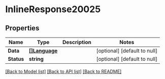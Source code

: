 # InlineResponse20025

## Properties
Name | Type | Description | Notes
------------ | ------------- | ------------- | -------------
**Data** | [**[]Language**](Language.md) |  | [optional] [default to null]
**Status** | **string** |  | [optional] [default to null]

[[Back to Model list]](../README.md#documentation-for-models) [[Back to API list]](../README.md#documentation-for-api-endpoints) [[Back to README]](../README.md)

